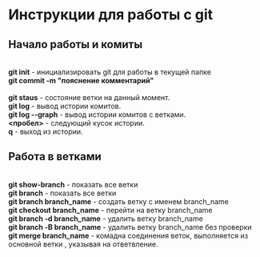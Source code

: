 # Инструкции для работы с git
## Начало работы и комиты
<br> **git init** - инициализировать git для работы в текущей папке
<br> **git commit -m "пояснение комментарий"**  
<br> **git staus** - состояние ветки на данный момент. 
<br> **git log** - вывод истории комитов. 
<br> **git log --graph** - вывод истории комитов с ветками. 
<br> **<пробел>** - следующий кусок истории. 
<br> **q** - выход из истории.  
##

## Работа в ветками
<br> **git show-branch** -  показать все ветки
<br> **git branch** -  показать все ветки
<br> **git branch branch_name** -  создать ветку с именем branch_name
<br> **git checkout branch_name** -  перейти на ветку branch_name
<br> **git branch -d branch_name** -  удалить ветку branch_name
<br> **git branch -В branch_name** -  удалить ветку branch_name без проверки
<br> **git merge branch_name** -  комадна соединения веток, выполняется из основной ветки , указывая на ответвление.
##